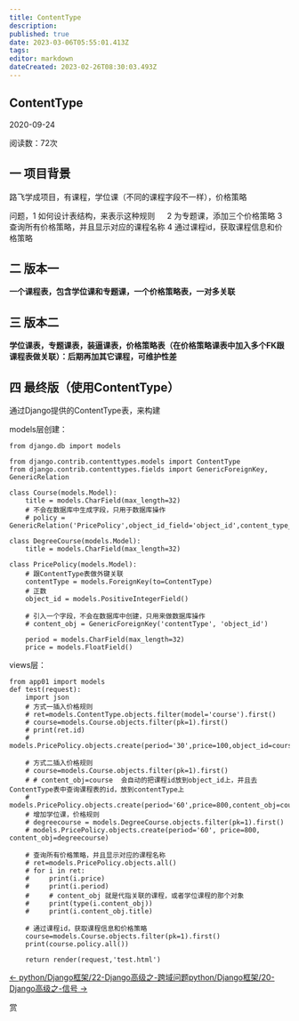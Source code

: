 ```yaml
---
title: ContentType
description: 
published: true
date: 2023-03-06T05:55:01.413Z
tags: 
editor: markdown
dateCreated: 2023-02-26T08:30:03.493Z
---
```


## **ContentType**

2020-09-24

阅读数：72次

## **一 项目背景**

路飞学成项目，有课程，学位课（不同的课程字段不一样），价格策略

问题，1 如何设计表结构，来表示这种规则 　 2 为专题课，添加三个价格策略 3 查询所有价格策略，并且显示对应的课程名称 4 通过课程id，获取课程信息和价格策略

## **二 版本一**

**一个课程表，包含学位课和专题课，一个价格策略表，一对多关联**

## **三 版本二**

**学位课表，专题课表，装逼课表，价格策略表（在价格策略课表中加入多个FK跟课程表做关联）：后期再加其它课程，可维护性差**

## **四 最终版（使用ContentType）**

通过Django提供的ContentType表，来构建

models层创建：

```
from django.db import models

from django.contrib.contenttypes.models import ContentType
from django.contrib.contenttypes.fields import GenericForeignKey, GenericRelation

class Course(models.Model):
    title = models.CharField(max_length=32)
    # 不会在数据库中生成字段，只用于数据库操作
    # policy = GenericRelation('PricePolicy',object_id_field='object_id',content_type_field='contentType')

class DegreeCourse(models.Model):
    title = models.CharField(max_length=32)

class PricePolicy(models.Model):
    # 跟ContentType表做外键关联
    contentType = models.ForeignKey(to=ContentType)
    # 正数
    object_id = models.PositiveIntegerField()

    # 引入一个字段，不会在数据库中创建，只用来做数据库操作
    # content_obj = GenericForeignKey('contentType', 'object_id')

    period = models.CharField(max_length=32)
    price = models.FloatField()
```

views层：

```
from app01 import models
def test(request):
    import json
    # 方式一插入价格规则
    # ret=models.ContentType.objects.filter(model='course').first()
    # course=models.Course.objects.filter(pk=1).first()
    # print(ret.id)
    # models.PricePolicy.objects.create(period='30',price=100,object_id=course.id,contentType_id=ret.id)

    # 方式二插入价格规则
    # course=models.Course.objects.filter(pk=1).first()
    # # content_obj=course  会自动的把课程id放到object_id上，并且去ContentType表中查询课程表的id，放到contentType上
    # models.PricePolicy.objects.create(period='60',price=800,content_obj=course)
    # 增加学位课，价格规则
    # degreecourse = models.DegreeCourse.objects.filter(pk=1).first()
    # models.PricePolicy.objects.create(period='60', price=800, content_obj=degreecourse)

    # 查询所有价格策略，并且显示对应的课程名称
    # ret=models.PricePolicy.objects.all()
    # for i in ret:
    #     print(i.price)
    #     print(i.period)
    #     # content_obj 就是代指关联的课程，或者学位课程的那个对象
    #     print(type(i.content_obj))
    #     print(i.content_obj.title)

    # 通过课程id，获取课程信息和价格策略
    course=models.Course.objects.filter(pk=1).first()
    print(course.policy.all())

    return render(request,'test.html')
```

[← python/Django框架/22-Django高级之-跨域问题](http://www.liuqingzheng.top/python/Django%E6%A1%86%E6%9E%B6/22-Django%E9%AB%98%E7%BA%A7%E4%B9%8B-%E8%B7%A8%E5%9F%9F%E9%97%AE%E9%A2%98/)​[python/Django框架/20-Django高级之-信号 →](http://www.liuqingzheng.top/python/Django%E6%A1%86%E6%9E%B6/20-Django%E9%AB%98%E7%BA%A7%E4%B9%8B-%E4%BF%A1%E5%8F%B7/)

赏